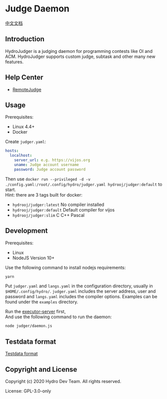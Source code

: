 # Judge Daemon

[中文文档](docs/zh/README.md)

## Introduction

HydroJudger is a judging daemon for programming contests like OI and ACM. 
HydroJudger supports custom judge, subtask and other many new features.

## Help Center

- [RemoteJudge](docs/en/RemoteJudge.md)

## Usage

Prerequisites:

- Linux 4.4+
- Docker

Create `judger.yaml`:

```yaml
hosts:
  localhost:
    server_url: e.g. https://vijos.org
    uname: Judge account username
    password: Judge account password
```

Then use `docker run --privileged -d -v ./config.yaml:/root/.config/hydro/judger.yaml hydrooj/judger:default` to start.  
Hint: there are 3 tags built for docker:  

- `hydrooj/judger:latest` No compiler installed
- `hydrooj/judger:default` Default compiler for vijos
- `hydrooj/judger:slim` C C++ Pascal


## Development

Prerequisites:

- Linux
- NodeJS Version 10+

Use the following command to install nodejs requirements:

```sh
yarn
```

Put `judger.yaml` and `langs.yaml` in the configuration directory, usually
in `$HOME/.config/hydro/`. `judger.yaml` includes the server address, user and
password and `langs.yaml` includes the compiler options. Examples can be found
under the `examples` directory.

Run the [executor-server](https://github.com/criyle/go-judge) first,  
And use the following command to run the daemon:  

```sh
node judger/daemon.js
```

## Testdata format
[Testdata format](docs/en/Testdata.md)

## Copyright and License

Copyright (c) 2020 Hydro Dev Team.  All rights reserved.

License: GPL-3.0-only
